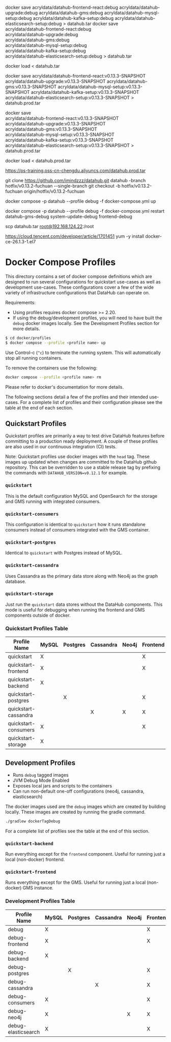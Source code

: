 

docker save acryldata/datahub-frontend-react:debug acryldata/datahub-upgrade:debug acryldata/datahub-gms:debug acryldata/datahub-mysql-setup:debug acryldata/datahub-kafka-setup:debug acryldata/datahub-elasticsearch-setup:debug > datahub.tar
docker save \
  acryldata/datahub-frontend-react:debug \
  acryldata/datahub-upgrade:debug \
  acryldata/datahub-gms:debug \
  acryldata/datahub-mysql-setup:debug \
  acryldata/datahub-kafka-setup:debug \
  acryldata/datahub-elasticsearch-setup:debug > datahub.tar

docker load < datahub.tar


docker save acryldata/datahub-frontend-react:v0.13.3-SNAPSHOT acryldata/datahub-upgrade:v0.13.3-SNAPSHOT acryldata/datahub-gms:v0.13.3-SNAPSHOT acryldata/datahub-mysql-setup:v0.13.3-SNAPSHOT acryldata/datahub-kafka-setup:v0.13.3-SNAPSHOT acryldata/datahub-elasticsearch-setup:v0.13.3-SNAPSHOT > datahub.prod.tar

docker save \
  acryldata/datahub-frontend-react:v0.13.3-SNAPSHOT \
  acryldata/datahub-upgrade:v0.13.3-SNAPSHOT \
  acryldata/datahub-gms:v0.13.3-SNAPSHOT \
  acryldata/datahub-mysql-setup:v0.13.3-SNAPSHOT \
  acryldata/datahub-kafka-setup:v0.13.3-SNAPSHOT \
  acryldata/datahub-elasticsearch-setup:v0.13.3-SNAPSHOT > datahub.prod.tar

docker load < datahub.prod.tar

https://ps-training.oss-cn-chengdu.aliyuncs.com/datahub.prod.tar

git clone https://github.com/imindzzz/datahub.git datahub -branch hotfix/v0.13.2-fuchuan --single-branch
git checkout -b hotfix/v0.13.2-fuchuan origin/hotfix/v0.13.2-fuchuan

docker compose -p datahub --profile debug -f docker-compose.yml up

docker compose -p datahub --profile debug -f docker-compose.yml  restart datahub-gms-debug system-update-debug frontend-debug

scp datahub.tar root@192.168.124.22:/root

https://cloud.tencent.com/developer/article/1701451
yum -y install docker-ce-26.1.3-1.el7
# Docker Compose Profiles

This directory contains a set of docker compose definitions which are designed to run several configurations
for quickstart use-cases as well as development use-cases. These configurations cover a few of the wide variety of
infrastructure configurations that DataHub can operate on.

Requirements:
* Using profiles requires docker compose >= 2.20.
* If using the debug/development profiles, you will need to have built the `debug` docker images locally. See the Development Profiles section for more details.

```bash
$ cd docker/profiles
$ docker compose --profile <profile name> up
```

Use Control-c (`^c`) to terminate the running system. This will automatically stop all running containers.

To remove the containers use the following:

```bash
docker compose --profile <profile name> rm
```

Please refer to docker's documentation for more details.

The following sections detail a few of the profiles and their intended use-cases. For a complete list of profiles
and their configuration please see the table at the end of each section.

## Quickstart Profiles

Quickstart profiles are primarily a way to test drive DataHub features before committing to a production ready deployment.
A couple of these profiles are also used in our continuous integration (CI) tests.

Note: Quickstart profiles use docker images with the `head` tag. These images up updated when changes are committed
to the DataHub github repository. This can be overridden to use a stable release tag by prefixing the commands with 
`DATAHUB_VERSION=v0.12.1` for example.

### `quickstart`

This is the default configuration MySQL and OpenSearch for the storage and GMS running with integrated consumers.

### `quickstart-consumers`

This configuration is identical to `quickstart` how it runs standalone consumers instead of consumers integrated with the GMS container.

### `quickstart-postgres`

Identical to `quickstart` with Postgres instead of MySQL.

### `quickstart-cassandra`

Uses Cassandra as the primary data store along with Neo4j as the graph database.

### `quickstart-storage`

Just run the `quickstart` data stores without the DataHub components. This mode is useful for debugging when running the frontend and GMS components outside
of docker.

### Quickstart Profiles Table
| Profile Name         | MySQL | Postgres | Cassandra | Neo4j | Frontend | GMS | Actions | SystemUpdate | MAE | MCE | Kafka | OpenSearch |
|----------------------|-------|----------|-----------|-------|----------|-----|---------|--------------|-----|-----|-------|------------|
| quickstart           | X     |          |           |       | X        | X   | X       | X            |     |     | X     | X          |
| quickstart-frontend  | X     |          |           |       | X        |     |         | X            |     |     | X     | X          |
| quickstart-backend   | X     |          |           |       |          | X   | X       | X            |     |     | X     | X          |
| quickstart-postgres  |       | X        |           |       | X        | X   | X       | X            |     |     | X     | X          |
| quickstart-cassandra |       |          | X         | X     | X        | X   | X       | X            |     |     | X     | X          |
| quickstart-consumers | X     |          |           |       | X        | X   | X       | X            | X   | X   | X     | X          |
| quickstart-storage   | X     |          |           |       |          |     |         |              |     |     | X     | X          |

## Development Profiles

* Runs `debug` tagged images
* JVM Debug Mode Enabled
* Exposes local jars and scripts to the containers
* Can run non-default one-off configurations (neo4j, cassandra, elasticsearch)

The docker images used are the `debug` images which are created by building locally. These images are
created by running the gradle command.

```bash
./gradlew dockerTagDebug
```

For a complete list of profiles see the table at the end of this section.

### `quickstart-backend`

Run everything except for the `frontend` component. Useful for running just a local (non-docker) frontend.

### `quickstart-frontend`

Runs everything except for the GMS. Useful for running just a local (non-docker) GMS instance.

### Development Profiles Table
| Profile Name        | MySQL | Postgres | Cassandra | Neo4j | Frontend | GMS | Actions | SystemUpdate | MAE | MCE | Kafka | OpenSearch | Elasticsearch |
|---------------------|-------|----------|-----------|-------|----------|-----|---------|--------------|-----|-----|-------|------------|---------------|
| debug               | X     |          |           |       | X        | X   | X       | X            |     |     | X     | X          |               |
| debug-frontend      | X     |          |           |       | X        |     |         | X            |     |     | X     | X          |               |
| debug-backend       | X     |          |           |       |          | X   | X       | X            |     |     | X     | X          |               |
| debug-postgres      |       | X        |           |       | X        | X   | X       | X            |     |     | X     | X          |               |
| debug-cassandra     |       |          | X         |       | X        | X   | X       | X            |     |     | X     | X          |               |
| debug-consumers     | X     |          |           |       | X        | X   | X       | X            | X   | X   | X     | X          |               |
| debug-neo4j         | X     |          |           | X     | X        | X   | X       | X            |     |     | X     | X          |               |
| debug-elasticsearch | X     |          |           |       | X        | X   | X       | X            |     |     | X     |            | X             |